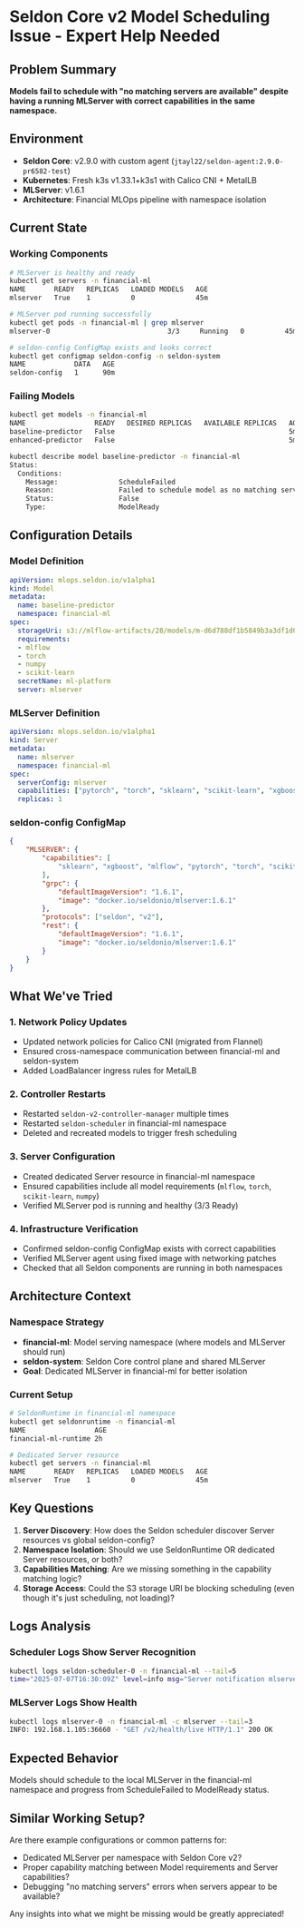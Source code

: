 # Seldon Core v2 Model Scheduling Issue - Expert Help Needed

## Problem Summary
**Models fail to schedule with "no matching servers are available" despite having a running MLServer with correct capabilities in the same namespace.**

## Environment
- **Seldon Core**: v2.9.0 with custom agent (`jtayl22/seldon-agent:2.9.0-pr6582-test`)
- **Kubernetes**: Fresh k3s v1.33.1+k3s1 with Calico CNI + MetalLB
- **MLServer**: v1.6.1
- **Architecture**: Financial MLOps pipeline with namespace isolation

## Current State

### Working Components
```bash
# MLServer is healthy and ready
kubectl get servers -n financial-ml
NAME       READY   REPLICAS   LOADED MODELS   AGE
mlserver   True    1          0               45m

# MLServer pod running successfully
kubectl get pods -n financial-ml | grep mlserver
mlserver-0                             3/3     Running   0          45m

# seldon-config ConfigMap exists and looks correct
kubectl get configmap seldon-config -n seldon-system
NAME            DATA   AGE
seldon-config   1      90m
```

### Failing Models
```bash
kubectl get models -n financial-ml
NAME                 READY   DESIRED REPLICAS   AVAILABLE REPLICAS   AGE
baseline-predictor   False                                           5m
enhanced-predictor   False                                           5m

kubectl describe model baseline-predictor -n financial-ml
Status:
  Conditions:
    Message:               ScheduleFailed
    Reason:                Failed to schedule model as no matching servers are available
    Status:                False
    Type:                  ModelReady
```

## Configuration Details

### Model Definition
```yaml
apiVersion: mlops.seldon.io/v1alpha1
kind: Model
metadata:
  name: baseline-predictor
  namespace: financial-ml
spec:
  storageUri: s3://mlflow-artifacts/28/models/m-d6d788df1b5849b3a3df1d04434c17b9/artifacts/
  requirements:
  - mlflow
  - torch
  - numpy
  - scikit-learn
  secretName: ml-platform
  server: mlserver
```

### MLServer Definition
```yaml
apiVersion: mlops.seldon.io/v1alpha1
kind: Server
metadata:
  name: mlserver
  namespace: financial-ml
spec:
  serverConfig: mlserver
  capabilities: ["pytorch", "torch", "sklearn", "scikit-learn", "xgboost", "mlflow", "python", "numpy"]
  replicas: 1
```

### seldon-config ConfigMap
```json
{
    "MLSERVER": {
        "capabilities": [
            "sklearn", "xgboost", "mlflow", "pytorch", "torch", "scikit-learn", "python", "numpy"
        ],
        "grpc": {
            "defaultImageVersion": "1.6.1",
            "image": "docker.io/seldonio/mlserver:1.6.1"
        },
        "protocols": ["seldon", "v2"],
        "rest": {
            "defaultImageVersion": "1.6.1", 
            "image": "docker.io/seldonio/mlserver:1.6.1"
        }
    }
}
```

## What We've Tried

### 1. Network Policy Updates
- Updated network policies for Calico CNI (migrated from Flannel)
- Ensured cross-namespace communication between financial-ml and seldon-system
- Added LoadBalancer ingress rules for MetalLB

### 2. Controller Restarts
- Restarted `seldon-v2-controller-manager` multiple times
- Restarted `seldon-scheduler` in financial-ml namespace
- Deleted and recreated models to trigger fresh scheduling

### 3. Server Configuration
- Created dedicated Server resource in financial-ml namespace
- Ensured capabilities include all model requirements (`mlflow`, `torch`, `scikit-learn`, `numpy`)
- Verified MLServer pod is running and healthy (3/3 Ready)

### 4. Infrastructure Verification
- Confirmed seldon-config ConfigMap exists with correct capabilities
- Verified MLServer agent using fixed image with networking patches
- Checked that all Seldon components are running in both namespaces

## Architecture Context

### Namespace Strategy
- **financial-ml**: Model serving namespace (where models and MLServer should run)
- **seldon-system**: Seldon Core control plane and shared MLServer
- **Goal**: Dedicated MLServer in financial-ml for better isolation

### Current Setup
```bash
# SeldonRuntime in financial-ml namespace
kubectl get seldonruntime -n financial-ml
NAME                 AGE
financial-ml-runtime 2h

# Dedicated Server resource
kubectl get servers -n financial-ml  
NAME       READY   REPLICAS   LOADED MODELS   AGE
mlserver   True    1          0               45m
```

## Key Questions

1. **Server Discovery**: How does the Seldon scheduler discover Server resources vs global seldon-config?
2. **Namespace Isolation**: Should we use SeldonRuntime OR dedicated Server resources, or both?
3. **Capabilities Matching**: Are we missing something in the capability matching logic?
4. **Storage Access**: Could the S3 storage URI be blocking scheduling (even though it's just scheduling, not loading)?

## Logs Analysis

### Scheduler Logs Show Server Recognition
```bash
kubectl logs seldon-scheduler-0 -n financial-ml --tail=5
time="2025-07-07T16:30:09Z" level=info msg="Server notification mlserver expectedReplicas 1 shared false" func=ServerNotify source=SchedulerServer
```

### MLServer Logs Show Health
```bash
kubectl logs mlserver-0 -n financial-ml -c mlserver --tail=3
INFO: 192.168.1.105:36660 - "GET /v2/health/live HTTP/1.1" 200 OK
```

## Expected Behavior
Models should schedule to the local MLServer in the financial-ml namespace and progress from ScheduleFailed to ModelReady status.

## Similar Working Setup?
Are there example configurations or common patterns for:
- Dedicated MLServer per namespace with Seldon Core v2?
- Proper capability matching between Model requirements and Server capabilities?
- Debugging "no matching servers" errors when servers appear to be available?

Any insights into what we might be missing would be greatly appreciated!